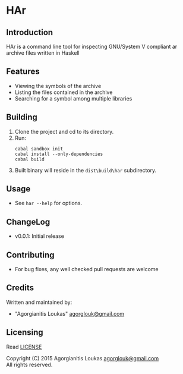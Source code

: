 HAr
===

Introduction
------------
HAr is a command line tool for inspecting GNU/System V compliant ar archive files written in Haskell

Features
--------
 * Viewing the symbols of the archive
 * Listing the files contained in the archive
 * Searching for a symbol among multiple libraries

Building
--------
 1. Clone the project and cd to its directory.
 2. Run:  
    ```
    cabal sandbox init
    cabal install --only-dependencies
    cabal build
    ```
 3. Built binary will reside in the `dist\build\har` subdirectory.

Usage
-----
 * See `har --help` for options.

ChangeLog
---------
 * v0.0.1: Initial release

Contributing
------------
 * For bug fixes, any well checked pull requests are welcome

Credits
-------
Written and maintained by: 
* "Agorgianitis Loukas" <agorglouk@gmail.com>

Licensing
---------
Read [LICENSE](LICENSE.md)  

Copyright (C) 2015 Agorgianitis Loukas <agorglouk@gmail.com>  
All rights reserved.
